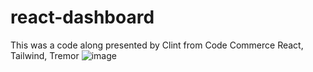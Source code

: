 # react-dashboard
This was a code along presented by Clint from Code Commerce 
React, Tailwind, Tremor
![image](https://github.com/bc464/react-dashboard/assets/82536545/cbc470fc-0f93-4b74-b638-832fe208afe2)

